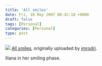 ```yaml
---
title: 'All smiles'
date: Fri, 18 May 2007 00:42:10 +0000
draft: false
tags: [Personal]
categories: [Personal]
type: post
---
```


[![](http://farm1.static.flickr.com/217/501523302_cba2d2ad7f.jpg)](http://www.flickr.com/photos/jmrodri/501523302/ "photo sharing")
[All smiles](http://www.flickr.com/photos/jmrodri/501523302/), originally uploaded by [jmrodri](http://www.flickr.com/people/jmrodri/).

Iliana in her smiling phase.